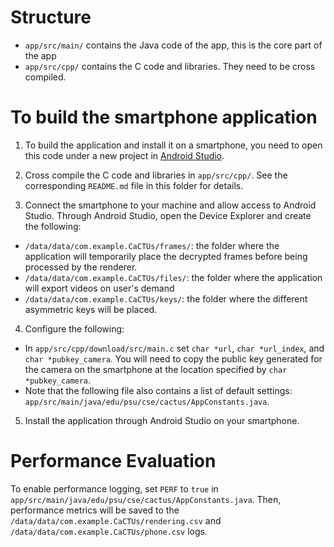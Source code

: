 # Structure

* `app/src/main/` contains the Java code of the app, this is the core part of the app
* `app/src/cpp/` contains the C code and libraries. They need to be cross compiled.


# To build the smartphone application

1. To build the application and install it on a smartphone, you need to open this code under a new project in [Android Studio](https://developer.android.com/studio/).
   
2. Cross compile the C code and libraries in `app/src/cpp/`. See the corresponding `README.md` file in this folder for details.

3. Connect the smartphone to your machine and allow access to Android Studio. Through Android Studio, open the Device Explorer and create the following:
  - `/data/data/com.example.CaCTUs/frames/`: the folder where the application will temporarily place the decrypted frames before being processed by the renderer.
  - `/data/data/com.example.CaCTUs/files/`: the folder where the application will export videos on user's demand
  - `/data/data/com.example.CaCTUs/keys/`: the folder where the different asymmetric keys will be placed.

4. Configure the following:
  - In `app/src/cpp/download/src/main.c` set `char *url`, `char *url_index`, and `char *pubkey_camera`. You will need to copy the public key generated for the camera on the smartphone at the location specified by `char *pubkey_camera`.
  - Note that the following file also contains a list of default settings:  `app/src/main/java/edu/psu/cse/cactus/AppConstants.java`.

5. Install the application through Android Studio on your smartphone.

# Performance Evaluation

To enable performance logging, set `PERF` to `true` in  `app/src/main/java/edu/psu/cse/cactus/AppConstants.java`.
Then, performance metrics will be saved to the `/data/data/com.example.CaCTUs/rendering.csv` and `/data/data/com.example.CaCTUs/phone.csv` logs.

